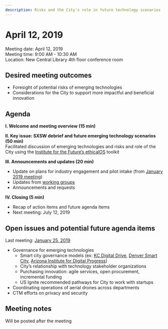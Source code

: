 ```yaml
---
description: Risks and the City's role in future technology scenarios
---
```


# April 12, 2019

Meeting date: April 12, 2019   
Meeting time: 9:00 AM - 10:30 AM   
Location: New Central Library 4th floor conference room

## Desired meeting outcomes

* Foresight of potential risks of emerging technologies
* Considerations for the City to support more impactful and beneficial innovation

## Agenda

**I. Welcome and meeting overview \(15 min\)**

**II. Key issue: SXSW debrief and future emerging technology scenarios \(50 min\)**  
Facilitated discussion of emerging technologies and risks and role of the City using the [Institute for the Future’s ethicalOS](https://ethicalos.org/wp-content/uploads/2018/08/Ethical-OS-Toolkit-2.pdf) toolkit

**III. Announcements and updates \(20 min\)**

* Update on plans for industry engagement and pilot intake \(from [January 2019 meeting](january-25-2019.md#b-2019-plans-for-outcome-summits-and-industry-engagement)\)
* Updates from [working groups](../working-groups.md)
* Announcements and requests

**IV. Closing \(5 min\)** 

* Recap of action items and future agenda items
* Next meeting: July 12, 2019

## **Open issues and potential future agenda items**

Last meeting: [January 25, 2019](january-25-2019.md)

* Governance for emerging technologies
  * Smart city governance models \(ex: [KC Digital Drive](https://www.kcdigitaldrive.org/), [Denver Smart City](https://www.denvergov.org/content/denvergov/en/denver-smart-city.html), [Arizona Institute for Digital Progress](https://www.azidp.com/)\)
  * City’s relationship with technology stakeholder organizations
  * Purchasing innovation: agile services, open procurement, incremental funding
  * US Ignite recommended pathways for City to work with startups
* Coordinating operations of aerial drones across departments
* CTM efforts on privacy and security

## Meeting notes

Will be posted after the meeting

